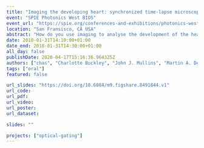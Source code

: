 ```yaml
---
title: "Imaging the developing heart: synchronized time-lapse microscopy during developmental changes"
event: "SPIE Photonics West BIOS"
event_url: "https://spie.org/conferences-and-exhibitions/photonics-west/bios"
location: "San Fransisco, CA USA"
abstract: "How do you use imaging to analyse the development of the heart, which not only changes shape but also undergoes constant, high-speed, quasi-periodic changes? We have integrated ideas from prospective and retrospective optical gating to capture long-term, phase-locked developmental time-lapse videos. In this paper we demonstrate the success of this approach over a key developmental time period: heart looping, where large changes in heart shape prevent previous prospective gating approaches from capturing phase- locked videos. We use the comparison with other approaches to in vivo heart imaging to highlight the importance of collecting the most appropriate data for the biological question."
date: 2018-01-31T14:10:00+01:00
date_end: 2018-01-31T14:30:00+01:00
all_day: false
publishDate: 2020-04-17T15:16:36.964325Z
authors: ["chas", "Charlotte Buckley", "John J. Mullins", "Martin A. Denvir", "Jonathan Taylor"]
tags: ["oral"]
featured: false

url_slides: "https://doi.org/10.6084/m9.figshare.8491844.v1"
url_code:
url_pdf:
url_video:
url_poster:
url_dataset:

slides: ""

projects: ["optical-gating"]
---
```

